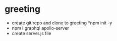 # greeting

* create git repo and clone to greeting
*npm init -y
* npm i graphql apollo-server
* create server.js file
